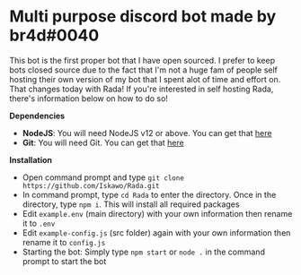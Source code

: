 # Multi purpose discord bot made by br4d#0040

This bot is the first proper bot that I have open sourced. I prefer to keep bots closed source due to the fact that I'm not a huge fam of people self hosting their own version of my bot that I spent alot of time and effort on. That changes today with Rada! If you're interested in self hosting Rada, there's information below on how to do so!

**Dependencies**
- __NodeJS__: You will need NodeJS v12 or above. You can get that [here](https://nodejs.org/en/download/)
- __Git__: You will need Git. You can get that [here](https://git-scm.com/download/)

**Installation**
- Open command prompt and type `git clone https://github.com/Iskawo/Rada.git`
- In command prompt, type `cd Rada` to enter the directory. Once in the directory, type `npm i`. This will install all required packages
- Edit `example.env` (main directory) with your own information then rename it to `.env`
- Edit `example-config.js` (src folder) again with your own information then rename it to `config.js`
- Starting the bot: Simply type `npm start` or `node .` in the command prompt to start the bot
